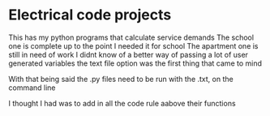 # Electrical code projects

This has my python programs that calculate service demands
The school one is complete up to the point I needed it for school
The apartment one is still in need of work 
I didnt know of a better way of passing a lot of user generated variables
the text file option was the first thing that came to mind

With that being said the .py files need to be run with the .txt,
on the command line

I thought I had was to add in all the code rule aabove their functions

